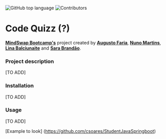 ![GitHub top language](https://img.shields.io/github/languages/top/GutoFaria365/CodeQuizz?color=green) ![Contributors](https://img.shields.io/github/contributors/GutoFaria365/CodeQuizz?color=blue)

# Code Quizz (?)

**[MindSwap Bootcamp's](https://mindswap.academy/)** project created by **[Augusto Faria](https://github.com/GutoFaria365)**, **[Nuno Martins](https://github.com/nunomartins78)**, **[Lina Balciunaite](https://github.com/LittleBlueDot)** and  **[Sara Brandão](https://github.com/saratcb)**.


### Project description

[TO ADD]

### Installation

[TO ADD]

### Usage

[TO ADD]

[Example to look] (https://github.com/csoares/StudentJavaSpringboot)
